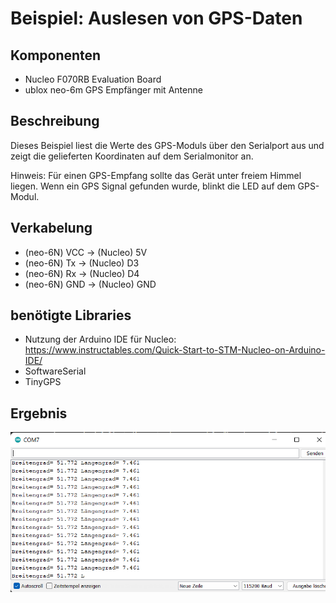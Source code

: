 # Beispiel: Auslesen von GPS-Daten
## Komponenten
- Nucleo F070RB Evaluation Board
- ublox neo-6m GPS Empfänger mit Antenne

## Beschreibung
Dieses Beispiel liest die Werte des GPS-Moduls über den Serialport aus und zeigt die gelieferten Koordinaten auf dem Serialmonitor an.

Hinweis: Für einen GPS-Empfang sollte das Gerät unter freiem Himmel liegen. Wenn ein GPS Signal gefunden wurde, blinkt die LED auf dem GPS-Modul.

## Verkabelung
- (neo-6N) VCC -> (Nucleo) 5V
- (neo-6N) Tx -> (Nucleo) D3
- (neo-6N) Rx -> (Nucleo) D4
- (neo-6N) GND -> (Nucleo) GND

## benötigte Libraries
- Nutzung der Arduino IDE für Nucleo: https://www.instructables.com/Quick-Start-to-STM-Nucleo-on-Arduino-IDE/
- SoftwareSerial
- TinyGPS

## Ergebnis
![serial-output](.\serial-output.png)

